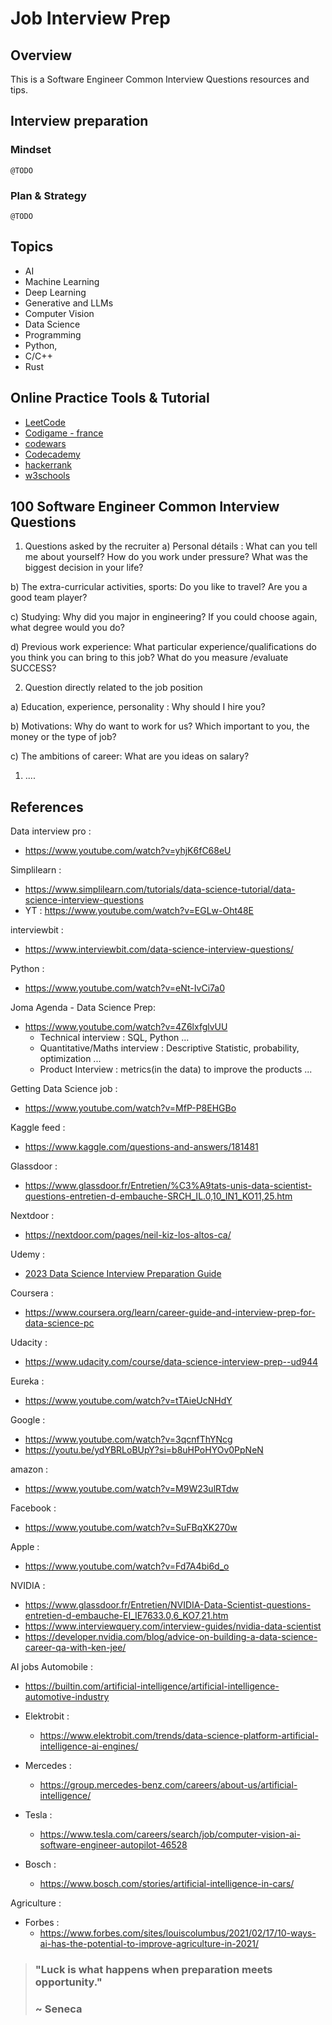 # Job Interview Prep

## Overview

This is a Software Engineer Common Interview Questions resources and tips.

## Interview preparation 

### Mindset

```
@TODO
```

### Plan & Strategy

```
@TODO
```


## Topics

- AI 
- Machine Learning
- Deep Learning
- Generative and LLMs
- Computer Vision
- Data Science
- Programming 
- Python,
- C/C++
- Rust

## Online Practice Tools & Tutorial

- [LeetCode](https://leetcode.com/)
- [Codigame - france](https://www.codingame.com/)
- [codewars](https://www.codewars.com/)
- [Codecademy](https://www.codecademy.com/)
- [hackerrank](https://www.hackerrank.com/)
- [w3schools](https://www.w3schools.com/)

## 100 Software Engineer Common Interview Questions

1. Questions asked by the recruiter
a) Personal détails :
What can you tell me about yourself?
How do you work under pressure? 
What was the biggest decision in your life?

b) The extra-curricular activities, sports:
Do you like to travel?
Are you a good team player?

c) Studying:
Why did you major in engineering? 
If you could choose again, what degree would you do?

d) Previous work experience: 
What particular experience/qualifications do you think you can bring to this job? 
What do you measure /evaluate SUCCESS?

2. Question directly related to the job position 

a) Education, experience, personality :
Why should I hire you?

b) Motivations:
Why do want to work for us? 
Which important to you, the money or the type of job?

c) The ambitions of career:
What are you ideas on salary? 
1. ....


## References 

Data interview pro :
- https://www.youtube.com/watch?v=yhjK6fC68eU

Simplilearn : 

- https://www.simplilearn.com/tutorials/data-science-tutorial/data-science-interview-questions
- YT : https://www.youtube.com/watch?v=EGLw-Oht48E 

interviewbit : 
- https://www.interviewbit.com/data-science-interview-questions/

Python : 
- https://www.youtube.com/watch?v=eNt-IvCi7a0

Joma Agenda - Data Science Prep: 

- https://www.youtube.com/watch?v=4Z6lxfglvUU
  - Technical interview : SQL, Python ...
  - Quantitative/Maths interview : Descriptive Statistic, probability, optimization ...
  - Product Interview : metrics(in the data) to improve the products ...

Getting Data Science job : 
- https://www.youtube.com/watch?v=MfP-P8EHGBo

Kaggle feed : 
- https://www.kaggle.com/questions-and-answers/181481

Glassdoor : 
- https://www.glassdoor.fr/Entretien/%C3%A9tats-unis-data-scientist-questions-entretien-d-embauche-SRCH_IL.0,10_IN1_KO11,25.htm

Nextdoor : 
- https://nextdoor.com/pages/neil-kiz-los-altos-ca/

Udemy : 
- [2023 Data Science Interview Preparation Guide](https://www.udemy.com/course/data-science-interview-preparation-guide/?utm_source=adwords&utm_medium=udemyads&utm_campaign=LongTail_la.EN_cc.ROW&utm_content=deal4584&utm_term=_._ag_77879424134_._ad_535397245863_._kw__._de_c_._dm__._pl__._ti_dsa-1007766171312_._li_9056265_._pd__._&matchtype=&gclid=Cj0KCQjwgO2XBhCaARIsANrW2X16YsC2TClV0bzUHRRd5CsqZDqAYCt93D-4PMU6dzJj80OnxOmuQtsaAvojEALw_wcB)

Coursera : 
- https://www.coursera.org/learn/career-guide-and-interview-prep-for-data-science-pc

Udacity : 
- https://www.udacity.com/course/data-science-interview-prep--ud944

Eureka :
- https://www.youtube.com/watch?v=tTAieUcNHdY

Google : 
- https://www.youtube.com/watch?v=3qcnfThYNcg
- https://youtu.be/ydYBRLoBUpY?si=b8uHPoHYOv0PpNeN

amazon : 
- https://www.youtube.com/watch?v=M9W23ulRTdw

Facebook : 
- https://www.youtube.com/watch?v=SuFBqXK270w

Apple : 
- https://www.youtube.com/watch?v=Fd7A4bi6d_o

NVIDIA : 
- https://www.glassdoor.fr/Entretien/NVIDIA-Data-Scientist-questions-entretien-d-embauche-EI_IE7633.0,6_KO7,21.htm
- https://www.interviewquery.com/interview-guides/nvidia-data-scientist
- https://developer.nvidia.com/blog/advice-on-building-a-data-science-career-qa-with-ken-jee/

AI jobs Automobile : 

- https://builtin.com/artificial-intelligence/artificial-intelligence-automotive-industry

- Elektrobit : 
  - https://www.elektrobit.com/trends/data-science-platform-artificial-intelligence-ai-engines/
- Mercedes : 
  - https://group.mercedes-benz.com/careers/about-us/artificial-intelligence/
- Tesla : 
  - https://www.tesla.com/careers/search/job/computer-vision-ai-software-engineer-autopilot-46528
- Bosch : 
  - https://www.bosch.com/stories/artificial-intelligence-in-cars/

Agriculture : 

- Forbes : 
  - https://www.forbes.com/sites/louiscolumbus/2021/02/17/10-ways-ai-has-the-potential-to-improve-agriculture-in-2021/

> ### "Luck is what happens when preparation meets opportunity."
> ### ~ Seneca 

